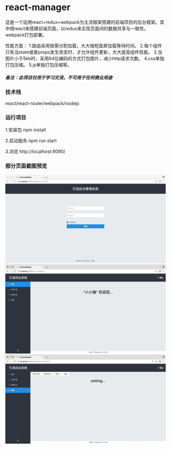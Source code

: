 # react-manager

这是一个运用react+redux+webpack为主流框架搭建的前端项目的后台框架。其中用react来搭建前端页面，以redux来实现页面间的数据共享与一致性，webpack打包部署。

性能方面：
1.路由采用按需分割加载，大大缩短首屏加载等待时间。
2.每个组件只有当state或者props发生改变时，才允许组件更新，大大提高组件性能。
3.当图片小于5kb时，采用64位编码的方式打包图片，减小http请求次数。
4.css单独打包压缩。
5.js单独打包压缩等。

##### 备注：此项目仅用于学习交流，不可用于任何商业用途

### 技术栈

react/react-router/webpack/nodejs

### 运行项目

1.安装包 npm install

2.启动服务 npm run start

3.浏览 http://localhost:9090/


### 部分页面截图预览

![image](https://github.com/466102061/react-manager/blob/master/app/static/screenshots/login@2x.png)
![image](https://github.com/466102061/react-manager/blob/master/app/static/screenshots/home@2x.png)
![image](https://github.com/466102061/react-manager/blob/master/app/static/screenshots/setting@2x.png)
